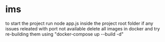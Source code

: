 # ims
to start the project run node app.js inside the project root folder
if any issues releated with port not available delete all images in docker and try re-building them using "docker-compose up --build -d"